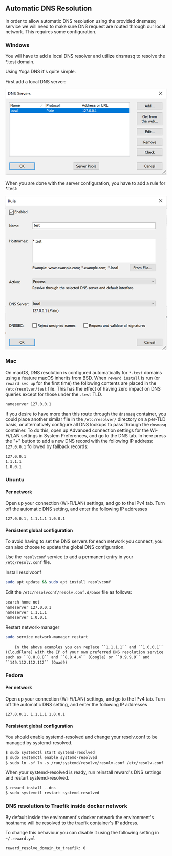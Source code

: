 ## Automatic DNS Resolution

In order to allow automatic DNS resolution using the provided dnsmasq service we will need to make sure
DNS request are routed through our local network. This requires some configuration.

### Windows

You will have to add a local DNS resolver and utilize dnsmasq to resolve the *.test domain.

Using Yoga DNS it's quite simple.

First add a local DNS server:

![YogaDNS Servers](../imgs/yogadns-dnsservers.png)

When you are done with the server configuration, you have to add a rule for *.test:

![YogaDNS Rules](../imgs/yogadns-rules.png)

### Mac

On macOS, DNS resolution is configured automatically for `*.test` domains using a feature macOS inherits from BSD. When `reward install` is run (or `reward svc up` for the first time) the following contents are placed in the `/etc/resolver/test` file. This has the effect of having zero impact on DNS queries except for those under the `.test` TLD.

```
nameserver 127.0.0.1
```

If you desire to have more than this route through the `dnsmasq` container, you could place another similar file in the `/etc/resolver/` directory on a per-TLD basis, or alternatively configure all DNS lookups to pass through the `dnsmasq` container. To do this, open up Advanced connection settings for the Wi-Fi/LAN settings in System Preferences, and go to the DNS tab. In here press the "+" button to add a new DNS record with the following IP address: `127.0.0.1` followed by fallback records:

```text
127.0.0.1
1.1.1.1
1.0.0.1
```

### Ubuntu

#### Per network

Open up your connection (Wi-Fi/LAN) settings, and go to the IPv4 tab. Turn off the automatic DNS setting, and enter the following IP addresses

```text
127.0.0.1, 1.1.1.1 1.0.0.1
```

#### Persistent global configuration

To avoid having to set the DNS servers for each network you connect, you can also choose to update the global DNS configuration.

Use the `resolvconf` service to add a permanent entry in your `/etc/resolv.conf` file.

Install resolvconf

```bash
sudo apt update && sudo apt install resolvconf
```

Edit the `/etc/resolvconf/resolv.conf.d/base` file as follows:

```text
search home net
nameserver 127.0.0.1
nameserver 1.1.1.1
nameserver 1.0.0.1
```

Restart network-manager

```bash
sudo service network-manager restart
```

``` note::
    In the above examples you can replace ``1.1.1.1`` and ``1.0.0.1`` (CloudFlare) with the IP of your own preferred DNS resolution service such as ``8.8.8.8`` and ``8.8.4.4`` (Google) or ``9.9.9.9`` and ``149.112.112.112`` (Quad9)
```

### Fedora

#### Per network

Open up your connection (Wi-Fi/LAN) settings, and go to the IPv4 tab. Turn off the automatic DNS setting, and enter the following IP addresses

```text
127.0.0.1, 1.1.1.1 1.0.0.1
```

#### Persistent global configuration

You should enable systemd-resolved and change your resolv.conf to be managed by systemd-resolved.

```
$ sudo systemctl start systemd-resolved
$ sudo systemctl enable systemd-resolved
$ sudo ln -sf ln -s /run/systemd/resolve/resolv.conf /etc/resolv.conf
```

When your systemd-resolved is ready, run reinstall reward's DNS settings and restart systemd-resolved.

```
$ reward install --dns
$ sudo systemctl restart systemd-resolved
```


### DNS resolution to Traefik inside docker network

By default inside the environment's docker network the environment's hostname will be resolved to the traefik container's
IP address.

To change this behaviour you can disable it using the following setting in `~/.reward.yml`

```
reward_resolve_domain_to_traefik: 0
```
